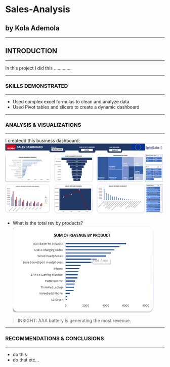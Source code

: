 # Sales-Analysis
## by Kola Ademola
___
## INTRODUCTION
___
In this project I did this ..............
___
### SKILLS DEMONSTRATED
___
* Used complex excel formulas to clean and analyze data
* Used Pivot tables and slicers to create a dynamic dashboard
___
### ANALYSIS & VISUALIZATIONS
___
I createdd this business dashboard;  
![](images/dashboard.png)

* What is the total rev by products?  
![](images/revenue_by_products.png)
> INSIGHT: AAA battery is generating the most revenue.
___
### RECOMMENDATIONS & CONCLUSIONS
___
* do this
* do that etc...
